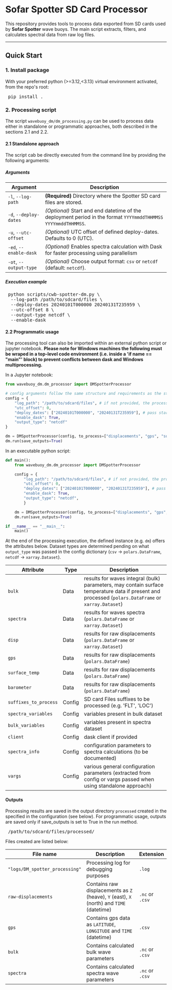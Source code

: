 # Sofar Spotter SD Card Processor

This repository provides tools to process data exported from SD cards used by **Sofar Spotter** wave buoys. The main script extracts, filters, and calculates spectral data from raw log files.

---

## Quick Start

### 1. Install package

With your preferred python (>=3.12,<3.13) virtual environment activated, from the repo's root:

<pre> pip install . </pre>

### 2. Processing script

The script `wavebuoy_dm/dm_processing.py` can be used to process data either in standalone or programmatic approaches, both described in the sections 2.1 and 2.2.

#### 2.1 Standalone approach

The script cab be directly executed from the command line by providing the following arguments:

##### Arguments

| Argument               | Description                                                                                                     |
| ---------------------- | --------------------------------------------------------------------------------------------------------------- |
| `-l`, `--log-path`     | **(Required)** Directory where the Spotter SD card files are stored.                                            |
| `-d`, `--deploy-dates` | *(Optional)* Start and end datetime of the deployment period in the format `YYYYmmddTHHMMSS YYYYmmddTHHMMSS`. |
| `-u`, `--utc-offset` | *(Optional)* UTC offset of defined deploy-dates. Defaults to 0 (UTC).|
| `-ed`, `--enable-dask` | *(Optional)* Enables spectra calculation with Dask for faster processing using parallelism                                 |
| `-ot`, `--output-type` | *(Optional)* Choose output format: `csv` or `netcdf` (default: `netcdf`).                                       |


##### Execution example

<pre> python scripts/cwb-spotter-dm.py \
  --log-path /path/to/sdcard/files \
  --deploy-dates 20240101T000000 20240131T235959 \
  --utc-offset 8 \
  --output-type netcdf \
  --enable-dask  </pre>

#### 2.2 Programmatic usage

The processing tool can also be imported within an external python script or jupyter notebook. __Please note for Windows machines the following must be wraped in a top-level code environment (i.e. inside a 'if __name__ == "__main__"' block) to prevent conflicts between dask and Windows multiprocessing.__

In a Jupyter notebook:
```python
from wavebuoy_dm.dm_processor import DMSpotterProcessor

# config arguments follow the same structure and requirements as the standalone approach
config = {
    "log_path": "/path/to/sdcard/files", # if not provided, the processor will try to fing SD card files in the working directory
    "utc_offset": 0,
    "deploy_dates": ["20240101T000000", "20240131T235959"], # pass start and end dates as a list formatted as ISO 8601 (YYYY-mm-ddTHH:MM:SS)
    "enable_dask": True,
    "output_type": "netcdf"
}

dm = DMSpotterProcessor(config, to_process=["displacements", "gps", "surface_temp", "atmospheric_pressure"])
dm.run(save_outputs=True)
```

In an executable python script:
```python
def main():
    from wavebuoy_dm.dm_processor import DMSpotterProcessor

    config = {
        "log_path": "/path/to/sdcard/files", # if not provided, the processor will try to fing SD card files in the working directory
        "utc_offset": 0,
        "deploy_dates": ["20240101T000000", "20240131T235959"], # pass start and end dates as a list formatted as ISO 8601 (YYYY-mm-ddTHH:MM:SS)
        "enable_dask": True,
        "output_type": "netcdf",
        }

    dm = DMSpotterProcessor(config, to_process=["displacements", "gps", "surface_temp", "atmospheric_pressure"])
    dm.run(save_outputs=True)

if __name__ == "__main__":
    main()
```

At the end of the processing execution, the defined instance (e.g. `dm`) offers the attributes below. Dataset types are determined pending on what `output_type` was passed in the config dictionary (`csv` -> `polars.DataFrame`, `netcdf` -> `xarray.Dataset`).

| Attribute               | Type | Description                                                                                                     |
| ---------------------- |------| --------------------------------------------------------------------------------------------------------------- |
| `bulk`  | Data | results for waves integral (bulk) parameters, may contain surface temperature data if present and processed (`polars.DataFrame` or `xarray.Dataset`)   |
| `spectra` | Data | results for waves spectra (`polars.DataFrame` or `xarray.Dataset`) |
| `disp` | Data | results for raw displacements (`polars.DataFrame` or `xarray.Dataset`) |
| `gps` | Data | results for raw displacements (`polars.DataFrame`) |
| `surface_temp` | Data | results for raw displacements (`polars.DataFrame`) |
| `barometer` | Data| results for raw displacements (`polars.DataFrame`) |
| `suffixes_to_process` | Config | SD card Files suffixes to be processed (e.g. 'FLT', 'LOC') |
| `spectra_variables` | Config | variables present in bulk dataset |
| `bulk_variables` | Config | variables present in spectra dataset  |
| `client` | Config | dask client if provided |
| `spectra_info` | Config | configuration parameters to spectra calculations (to be documented) |
| `vargs` | Config | various general configuration parameters (extracted from config or vargs passed when using standalone approach) |


#### Outputs

Processing results are saved in the output directory `processed` created in the specified in the configuration (see below). For programmatic usage, outputs are saved only if save_outputs is set to True in the run method.

 <pre> /path/to/sdcard/files/processed/ </pre>

Files created are listed below:

 | File name              | Description  |  Extension |
| ---------------------- | -------------------| -----------------|
| `"logs/DM_spotter_processing"`     | Processing log for debugging purposes | `.log` | 
| `raw-displacements`     | Contains raw displacements as `Z` (heave), `Y` (east), `X` (north) and `TIME` (datetime) | `.nc` or `.csv` | 
| `gps` | Contains gps data as `LATITUDE`, `LONGITUDE` and `TIME` (datetime) | `.csv` | 
| `bulk` |  Contains calculated bulk wave parameters |  `.nc` or `.csv` | 
| `spectra` | Contains calculated spectra wave parameters | `.nc` or `.csv` | 
